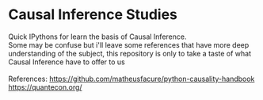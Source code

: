 # Causal Inference Studies
Quick IPythons for learn the basis of Causal Inference.<br>
Some may be confuse but i'll leave some references that have more deep understanding of the subject, this repository is only to take a taste of what Causal Inference have to offer to us<br>
<br>
References:
https://github.com/matheusfacure/python-causality-handbook<br>
https://quantecon.org/
